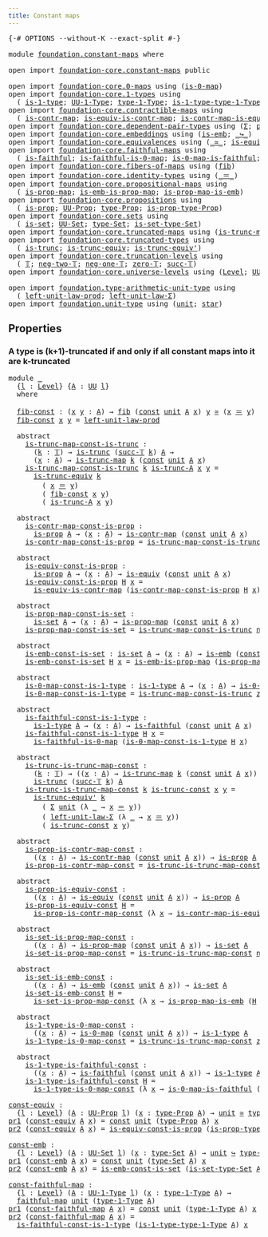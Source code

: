 ```yaml
---
title: Constant maps
---
```


<pre class="Agda"><a id="39" class="Symbol">{-#</a> <a id="43" class="Keyword">OPTIONS</a> <a id="51" class="Pragma">--without-K</a> <a id="63" class="Pragma">--exact-split</a> <a id="77" class="Symbol">#-}</a>

<a id="82" class="Keyword">module</a> <a id="89" href="foundation.constant-maps.html" class="Module">foundation.constant-maps</a> <a id="114" class="Keyword">where</a>

<a id="121" class="Keyword">open</a> <a id="126" class="Keyword">import</a> <a id="133" href="foundation-core.constant-maps.html" class="Module">foundation-core.constant-maps</a> <a id="163" class="Keyword">public</a>

<a id="171" class="Keyword">open</a> <a id="176" class="Keyword">import</a> <a id="183" href="foundation-core.0-maps.html" class="Module">foundation-core.0-maps</a> <a id="206" class="Keyword">using</a> <a id="212" class="Symbol">(</a><a id="213" href="foundation-core.0-maps.html#1181" class="Function">is-0-map</a><a id="221" class="Symbol">)</a>
<a id="223" class="Keyword">open</a> <a id="228" class="Keyword">import</a> <a id="235" href="foundation-core.1-types.html" class="Module">foundation-core.1-types</a> <a id="259" class="Keyword">using</a>
  <a id="267" class="Symbol">(</a> <a id="269" href="foundation-core.1-types.html#807" class="Function">is-1-type</a><a id="278" class="Symbol">;</a> <a id="280" href="foundation-core.1-types.html#873" class="Function">UU-1-Type</a><a id="289" class="Symbol">;</a> <a id="291" href="foundation-core.1-types.html#945" class="Function">type-1-Type</a><a id="302" class="Symbol">;</a> <a id="304" href="foundation-core.1-types.html#1022" class="Function">is-1-type-type-1-Type</a><a id="325" class="Symbol">)</a>
<a id="327" class="Keyword">open</a> <a id="332" class="Keyword">import</a> <a id="339" href="foundation-core.contractible-maps.html" class="Module">foundation-core.contractible-maps</a> <a id="373" class="Keyword">using</a>
  <a id="381" class="Symbol">(</a> <a id="383" href="foundation-core.contractible-maps.html#1477" class="Function">is-contr-map</a><a id="395" class="Symbol">;</a> <a id="397" href="foundation-core.contractible-maps.html#2380" class="Function">is-equiv-is-contr-map</a><a id="418" class="Symbol">;</a> <a id="420" href="foundation-core.contractible-maps.html#3861" class="Function">is-contr-map-is-equiv</a><a id="441" class="Symbol">)</a>
<a id="443" class="Keyword">open</a> <a id="448" class="Keyword">import</a> <a id="455" href="foundation-core.dependent-pair-types.html" class="Module">foundation-core.dependent-pair-types</a> <a id="492" class="Keyword">using</a> <a id="498" class="Symbol">(</a><a id="499" href="foundation-core.dependent-pair-types.html#515" class="Record">Σ</a><a id="500" class="Symbol">;</a> <a id="502" href="foundation-core.dependent-pair-types.html#588" class="InductiveConstructor">pair</a><a id="506" class="Symbol">;</a> <a id="508" href="foundation-core.dependent-pair-types.html#605" class="Field">pr1</a><a id="511" class="Symbol">;</a> <a id="513" href="foundation-core.dependent-pair-types.html#617" class="Field">pr2</a><a id="516" class="Symbol">)</a>
<a id="518" class="Keyword">open</a> <a id="523" class="Keyword">import</a> <a id="530" href="foundation-core.embeddings.html" class="Module">foundation-core.embeddings</a> <a id="557" class="Keyword">using</a> <a id="563" class="Symbol">(</a><a id="564" href="foundation-core.embeddings.html#992" class="Function">is-emb</a><a id="570" class="Symbol">;</a> <a id="572" href="foundation-core.embeddings.html#1074" class="Function Operator">_↪_</a><a id="575" class="Symbol">)</a>
<a id="577" class="Keyword">open</a> <a id="582" class="Keyword">import</a> <a id="589" href="foundation-core.equivalences.html" class="Module">foundation-core.equivalences</a> <a id="618" class="Keyword">using</a> <a id="624" class="Symbol">(</a><a id="625" href="foundation-core.equivalences.html#1621" class="Function Operator">_≃_</a><a id="628" class="Symbol">;</a> <a id="630" href="foundation-core.equivalences.html#1556" class="Function">is-equiv</a><a id="638" class="Symbol">)</a>
<a id="640" class="Keyword">open</a> <a id="645" class="Keyword">import</a> <a id="652" href="foundation-core.faithful-maps.html" class="Module">foundation-core.faithful-maps</a> <a id="682" class="Keyword">using</a>
  <a id="690" class="Symbol">(</a> <a id="692" href="foundation-core.faithful-maps.html#1690" class="Function">is-faithful</a><a id="703" class="Symbol">;</a> <a id="705" href="foundation-core.faithful-maps.html#3777" class="Function">is-faithful-is-0-map</a><a id="725" class="Symbol">;</a> <a id="727" href="foundation-core.faithful-maps.html#3608" class="Function">is-0-map-is-faithful</a><a id="747" class="Symbol">;</a> <a id="749" href="foundation-core.faithful-maps.html#1780" class="Function">faithful-map</a><a id="761" class="Symbol">)</a>
<a id="763" class="Keyword">open</a> <a id="768" class="Keyword">import</a> <a id="775" href="foundation-core.fibers-of-maps.html" class="Module">foundation-core.fibers-of-maps</a> <a id="806" class="Keyword">using</a> <a id="812" class="Symbol">(</a><a id="813" href="foundation-core.fibers-of-maps.html#942" class="Function">fib</a><a id="816" class="Symbol">)</a>
<a id="818" class="Keyword">open</a> <a id="823" class="Keyword">import</a> <a id="830" href="foundation-core.identity-types.html" class="Module">foundation-core.identity-types</a> <a id="861" class="Keyword">using</a> <a id="867" class="Symbol">(</a><a id="868" href="foundation-core.identity-types.html#1865" class="Function Operator">_＝_</a><a id="871" class="Symbol">)</a>
<a id="873" class="Keyword">open</a> <a id="878" class="Keyword">import</a> <a id="885" href="foundation-core.propositional-maps.html" class="Module">foundation-core.propositional-maps</a> <a id="920" class="Keyword">using</a>
  <a id="928" class="Symbol">(</a> <a id="930" href="foundation-core.propositional-maps.html#1263" class="Function">is-prop-map</a><a id="941" class="Symbol">;</a> <a id="943" href="foundation-core.propositional-maps.html#1537" class="Function">is-emb-is-prop-map</a><a id="961" class="Symbol">;</a> <a id="963" href="foundation-core.propositional-maps.html#1879" class="Function">is-prop-map-is-emb</a><a id="981" class="Symbol">)</a>
<a id="983" class="Keyword">open</a> <a id="988" class="Keyword">import</a> <a id="995" href="foundation-core.propositions.html" class="Module">foundation-core.propositions</a> <a id="1024" class="Keyword">using</a>
  <a id="1032" class="Symbol">(</a> <a id="1034" href="foundation-core.propositions.html#1309" class="Function">is-prop</a><a id="1041" class="Symbol">;</a> <a id="1043" href="foundation-core.propositions.html#1393" class="Function">UU-Prop</a><a id="1050" class="Symbol">;</a> <a id="1052" href="foundation-core.propositions.html#1495" class="Function">type-Prop</a><a id="1061" class="Symbol">;</a> <a id="1063" href="foundation-core.propositions.html#1562" class="Function">is-prop-type-Prop</a><a id="1080" class="Symbol">)</a>
<a id="1082" class="Keyword">open</a> <a id="1087" class="Keyword">import</a> <a id="1094" href="foundation-core.sets.html" class="Module">foundation-core.sets</a> <a id="1115" class="Keyword">using</a>
  <a id="1123" class="Symbol">(</a> <a id="1125" href="foundation-core.sets.html#1113" class="Function">is-set</a><a id="1131" class="Symbol">;</a> <a id="1133" href="foundation-core.sets.html#1190" class="Function">UU-Set</a><a id="1139" class="Symbol">;</a> <a id="1141" href="foundation-core.sets.html#1304" class="Function">type-Set</a><a id="1149" class="Symbol">;</a> <a id="1151" href="foundation-core.sets.html#1355" class="Function">is-set-type-Set</a><a id="1166" class="Symbol">)</a>
<a id="1168" class="Keyword">open</a> <a id="1173" class="Keyword">import</a> <a id="1180" href="foundation-core.truncated-maps.html" class="Module">foundation-core.truncated-maps</a> <a id="1211" class="Keyword">using</a> <a id="1217" class="Symbol">(</a><a id="1218" href="foundation-core.truncated-maps.html#1903" class="Function">is-trunc-map</a><a id="1230" class="Symbol">)</a>
<a id="1232" class="Keyword">open</a> <a id="1237" class="Keyword">import</a> <a id="1244" href="foundation-core.truncated-types.html" class="Module">foundation-core.truncated-types</a> <a id="1276" class="Keyword">using</a>
  <a id="1284" class="Symbol">(</a> <a id="1286" href="foundation-core.truncated-types.html#1741" class="Function">is-trunc</a><a id="1294" class="Symbol">;</a> <a id="1296" href="foundation-core.truncated-types.html#4374" class="Function">is-trunc-equiv</a><a id="1310" class="Symbol">;</a> <a id="1312" href="foundation-core.truncated-types.html#4901" class="Function">is-trunc-equiv&#39;</a><a id="1327" class="Symbol">)</a>
<a id="1329" class="Keyword">open</a> <a id="1334" class="Keyword">import</a> <a id="1341" href="foundation-core.truncation-levels.html" class="Module">foundation-core.truncation-levels</a> <a id="1375" class="Keyword">using</a>
  <a id="1383" class="Symbol">(</a> <a id="1385" href="foundation-core.truncation-levels.html#395" class="Datatype">𝕋</a><a id="1386" class="Symbol">;</a> <a id="1388" href="foundation-core.truncation-levels.html#416" class="InductiveConstructor">neg-two-𝕋</a><a id="1397" class="Symbol">;</a> <a id="1399" href="foundation-core.truncation-levels.html#448" class="Function">neg-one-𝕋</a><a id="1408" class="Symbol">;</a> <a id="1410" href="foundation-core.truncation-levels.html#492" class="Function">zero-𝕋</a><a id="1416" class="Symbol">;</a> <a id="1418" href="foundation-core.truncation-levels.html#432" class="InductiveConstructor">succ-𝕋</a><a id="1424" class="Symbol">)</a>
<a id="1426" class="Keyword">open</a> <a id="1431" class="Keyword">import</a> <a id="1438" href="foundation-core.universe-levels.html" class="Module">foundation-core.universe-levels</a> <a id="1470" class="Keyword">using</a> <a id="1476" class="Symbol">(</a><a id="1477" href="Agda.Primitive.html#597" class="Postulate">Level</a><a id="1482" class="Symbol">;</a> <a id="1484" href="foundation-core.universe-levels.html#235" class="Primitive">UU</a><a id="1486" class="Symbol">)</a>

<a id="1489" class="Keyword">open</a> <a id="1494" class="Keyword">import</a> <a id="1501" href="foundation.type-arithmetic-unit-type.html" class="Module">foundation.type-arithmetic-unit-type</a> <a id="1538" class="Keyword">using</a>
  <a id="1546" class="Symbol">(</a> <a id="1548" href="foundation.type-arithmetic-unit-type.html#2941" class="Function">left-unit-law-prod</a><a id="1566" class="Symbol">;</a> <a id="1568" href="foundation.type-arithmetic-unit-type.html#1551" class="Function">left-unit-law-Σ</a><a id="1583" class="Symbol">)</a>
<a id="1585" class="Keyword">open</a> <a id="1590" class="Keyword">import</a> <a id="1597" href="foundation.unit-type.html" class="Module">foundation.unit-type</a> <a id="1618" class="Keyword">using</a> <a id="1624" class="Symbol">(</a><a id="1625" href="foundation.unit-type.html#1084" class="Datatype">unit</a><a id="1629" class="Symbol">;</a> <a id="1631" href="foundation.unit-type.html#1108" class="InductiveConstructor">star</a><a id="1635" class="Symbol">)</a>
</pre>
## Properties

### A type is (k+1)-truncated if and only if all constant maps into it are k-truncated

<pre class="Agda"><a id="1753" class="Keyword">module</a> <a id="1760" href="foundation.constant-maps.html#1760" class="Module">_</a>
  <a id="1764" class="Symbol">{</a><a id="1765" href="foundation.constant-maps.html#1765" class="Bound">l</a> <a id="1767" class="Symbol">:</a> <a id="1769" href="Agda.Primitive.html#597" class="Postulate">Level</a><a id="1774" class="Symbol">}</a> <a id="1776" class="Symbol">{</a><a id="1777" href="foundation.constant-maps.html#1777" class="Bound">A</a> <a id="1779" class="Symbol">:</a> <a id="1781" href="foundation-core.universe-levels.html#235" class="Primitive">UU</a> <a id="1784" href="foundation.constant-maps.html#1765" class="Bound">l</a><a id="1785" class="Symbol">}</a>
  <a id="1789" class="Keyword">where</a>

  <a id="1798" href="foundation.constant-maps.html#1798" class="Function">fib-const</a> <a id="1808" class="Symbol">:</a> <a id="1810" class="Symbol">(</a><a id="1811" href="foundation.constant-maps.html#1811" class="Bound">x</a> <a id="1813" href="foundation.constant-maps.html#1813" class="Bound">y</a> <a id="1815" class="Symbol">:</a> <a id="1817" href="foundation.constant-maps.html#1777" class="Bound">A</a><a id="1818" class="Symbol">)</a> <a id="1820" class="Symbol">→</a> <a id="1822" href="foundation-core.fibers-of-maps.html#942" class="Function">fib</a> <a id="1826" class="Symbol">(</a><a id="1827" href="foundation-core.constant-maps.html#216" class="Function">const</a> <a id="1833" href="foundation.unit-type.html#1084" class="Datatype">unit</a> <a id="1838" href="foundation.constant-maps.html#1777" class="Bound">A</a> <a id="1840" href="foundation.constant-maps.html#1811" class="Bound">x</a><a id="1841" class="Symbol">)</a> <a id="1843" href="foundation.constant-maps.html#1813" class="Bound">y</a> <a id="1845" href="foundation-core.equivalences.html#1621" class="Function Operator">≃</a> <a id="1847" class="Symbol">(</a><a id="1848" href="foundation.constant-maps.html#1811" class="Bound">x</a> <a id="1850" href="foundation-core.identity-types.html#1865" class="Function Operator">＝</a> <a id="1852" href="foundation.constant-maps.html#1813" class="Bound">y</a><a id="1853" class="Symbol">)</a>
  <a id="1857" href="foundation.constant-maps.html#1798" class="Function">fib-const</a> <a id="1867" href="foundation.constant-maps.html#1867" class="Bound">x</a> <a id="1869" href="foundation.constant-maps.html#1869" class="Bound">y</a> <a id="1871" class="Symbol">=</a> <a id="1873" href="foundation.type-arithmetic-unit-type.html#2941" class="Function">left-unit-law-prod</a>

  <a id="1895" class="Keyword">abstract</a>
    <a id="1908" href="foundation.constant-maps.html#1908" class="Function">is-trunc-map-const-is-trunc</a> <a id="1936" class="Symbol">:</a>
      <a id="1944" class="Symbol">(</a><a id="1945" href="foundation.constant-maps.html#1945" class="Bound">k</a> <a id="1947" class="Symbol">:</a> <a id="1949" href="foundation-core.truncation-levels.html#395" class="Datatype">𝕋</a><a id="1950" class="Symbol">)</a> <a id="1952" class="Symbol">→</a> <a id="1954" href="foundation-core.truncated-types.html#1741" class="Function">is-trunc</a> <a id="1963" class="Symbol">(</a><a id="1964" href="foundation-core.truncation-levels.html#432" class="InductiveConstructor">succ-𝕋</a> <a id="1971" href="foundation.constant-maps.html#1945" class="Bound">k</a><a id="1972" class="Symbol">)</a> <a id="1974" href="foundation.constant-maps.html#1777" class="Bound">A</a> <a id="1976" class="Symbol">→</a>
      <a id="1984" class="Symbol">(</a><a id="1985" href="foundation.constant-maps.html#1985" class="Bound">x</a> <a id="1987" class="Symbol">:</a> <a id="1989" href="foundation.constant-maps.html#1777" class="Bound">A</a><a id="1990" class="Symbol">)</a> <a id="1992" class="Symbol">→</a> <a id="1994" href="foundation-core.truncated-maps.html#1903" class="Function">is-trunc-map</a> <a id="2007" href="foundation.constant-maps.html#1945" class="Bound">k</a> <a id="2009" class="Symbol">(</a><a id="2010" href="foundation-core.constant-maps.html#216" class="Function">const</a> <a id="2016" href="foundation.unit-type.html#1084" class="Datatype">unit</a> <a id="2021" href="foundation.constant-maps.html#1777" class="Bound">A</a> <a id="2023" href="foundation.constant-maps.html#1985" class="Bound">x</a><a id="2024" class="Symbol">)</a>
    <a id="2030" href="foundation.constant-maps.html#1908" class="Function">is-trunc-map-const-is-trunc</a> <a id="2058" href="foundation.constant-maps.html#2058" class="Bound">k</a> <a id="2060" href="foundation.constant-maps.html#2060" class="Bound">is-trunc-A</a> <a id="2071" href="foundation.constant-maps.html#2071" class="Bound">x</a> <a id="2073" href="foundation.constant-maps.html#2073" class="Bound">y</a> <a id="2075" class="Symbol">=</a>
      <a id="2083" href="foundation-core.truncated-types.html#4374" class="Function">is-trunc-equiv</a> <a id="2098" href="foundation.constant-maps.html#2058" class="Bound">k</a>
        <a id="2108" class="Symbol">(</a> <a id="2110" href="foundation.constant-maps.html#2071" class="Bound">x</a> <a id="2112" href="foundation-core.identity-types.html#1865" class="Function Operator">＝</a> <a id="2114" href="foundation.constant-maps.html#2073" class="Bound">y</a><a id="2115" class="Symbol">)</a>
        <a id="2125" class="Symbol">(</a> <a id="2127" href="foundation.constant-maps.html#1798" class="Function">fib-const</a> <a id="2137" href="foundation.constant-maps.html#2071" class="Bound">x</a> <a id="2139" href="foundation.constant-maps.html#2073" class="Bound">y</a><a id="2140" class="Symbol">)</a>
        <a id="2150" class="Symbol">(</a> <a id="2152" href="foundation.constant-maps.html#2060" class="Bound">is-trunc-A</a> <a id="2163" href="foundation.constant-maps.html#2071" class="Bound">x</a> <a id="2165" href="foundation.constant-maps.html#2073" class="Bound">y</a><a id="2166" class="Symbol">)</a>

  <a id="2171" class="Keyword">abstract</a>
    <a id="2184" href="foundation.constant-maps.html#2184" class="Function">is-contr-map-const-is-prop</a> <a id="2211" class="Symbol">:</a>
      <a id="2219" href="foundation-core.propositions.html#1309" class="Function">is-prop</a> <a id="2227" href="foundation.constant-maps.html#1777" class="Bound">A</a> <a id="2229" class="Symbol">→</a> <a id="2231" class="Symbol">(</a><a id="2232" href="foundation.constant-maps.html#2232" class="Bound">x</a> <a id="2234" class="Symbol">:</a> <a id="2236" href="foundation.constant-maps.html#1777" class="Bound">A</a><a id="2237" class="Symbol">)</a> <a id="2239" class="Symbol">→</a> <a id="2241" href="foundation-core.contractible-maps.html#1477" class="Function">is-contr-map</a> <a id="2254" class="Symbol">(</a><a id="2255" href="foundation-core.constant-maps.html#216" class="Function">const</a> <a id="2261" href="foundation.unit-type.html#1084" class="Datatype">unit</a> <a id="2266" href="foundation.constant-maps.html#1777" class="Bound">A</a> <a id="2268" href="foundation.constant-maps.html#2232" class="Bound">x</a><a id="2269" class="Symbol">)</a>
    <a id="2275" href="foundation.constant-maps.html#2184" class="Function">is-contr-map-const-is-prop</a> <a id="2302" class="Symbol">=</a> <a id="2304" href="foundation.constant-maps.html#1908" class="Function">is-trunc-map-const-is-trunc</a> <a id="2332" href="foundation-core.truncation-levels.html#416" class="InductiveConstructor">neg-two-𝕋</a>

  <a id="2345" class="Keyword">abstract</a>
    <a id="2358" href="foundation.constant-maps.html#2358" class="Function">is-equiv-const-is-prop</a> <a id="2381" class="Symbol">:</a>
      <a id="2389" href="foundation-core.propositions.html#1309" class="Function">is-prop</a> <a id="2397" href="foundation.constant-maps.html#1777" class="Bound">A</a> <a id="2399" class="Symbol">→</a> <a id="2401" class="Symbol">(</a><a id="2402" href="foundation.constant-maps.html#2402" class="Bound">x</a> <a id="2404" class="Symbol">:</a> <a id="2406" href="foundation.constant-maps.html#1777" class="Bound">A</a><a id="2407" class="Symbol">)</a> <a id="2409" class="Symbol">→</a> <a id="2411" href="foundation-core.equivalences.html#1556" class="Function">is-equiv</a> <a id="2420" class="Symbol">(</a><a id="2421" href="foundation-core.constant-maps.html#216" class="Function">const</a> <a id="2427" href="foundation.unit-type.html#1084" class="Datatype">unit</a> <a id="2432" href="foundation.constant-maps.html#1777" class="Bound">A</a> <a id="2434" href="foundation.constant-maps.html#2402" class="Bound">x</a><a id="2435" class="Symbol">)</a>
    <a id="2441" href="foundation.constant-maps.html#2358" class="Function">is-equiv-const-is-prop</a> <a id="2464" href="foundation.constant-maps.html#2464" class="Bound">H</a> <a id="2466" href="foundation.constant-maps.html#2466" class="Bound">x</a> <a id="2468" class="Symbol">=</a>
      <a id="2476" href="foundation-core.contractible-maps.html#2380" class="Function">is-equiv-is-contr-map</a> <a id="2498" class="Symbol">(</a><a id="2499" href="foundation.constant-maps.html#2184" class="Function">is-contr-map-const-is-prop</a> <a id="2526" href="foundation.constant-maps.html#2464" class="Bound">H</a> <a id="2528" href="foundation.constant-maps.html#2466" class="Bound">x</a><a id="2529" class="Symbol">)</a>

  <a id="2534" class="Keyword">abstract</a>
    <a id="2547" href="foundation.constant-maps.html#2547" class="Function">is-prop-map-const-is-set</a> <a id="2572" class="Symbol">:</a>
      <a id="2580" href="foundation-core.sets.html#1113" class="Function">is-set</a> <a id="2587" href="foundation.constant-maps.html#1777" class="Bound">A</a> <a id="2589" class="Symbol">→</a> <a id="2591" class="Symbol">(</a><a id="2592" href="foundation.constant-maps.html#2592" class="Bound">x</a> <a id="2594" class="Symbol">:</a> <a id="2596" href="foundation.constant-maps.html#1777" class="Bound">A</a><a id="2597" class="Symbol">)</a> <a id="2599" class="Symbol">→</a> <a id="2601" href="foundation-core.propositional-maps.html#1263" class="Function">is-prop-map</a> <a id="2613" class="Symbol">(</a><a id="2614" href="foundation-core.constant-maps.html#216" class="Function">const</a> <a id="2620" href="foundation.unit-type.html#1084" class="Datatype">unit</a> <a id="2625" href="foundation.constant-maps.html#1777" class="Bound">A</a> <a id="2627" href="foundation.constant-maps.html#2592" class="Bound">x</a><a id="2628" class="Symbol">)</a>
    <a id="2634" href="foundation.constant-maps.html#2547" class="Function">is-prop-map-const-is-set</a> <a id="2659" class="Symbol">=</a> <a id="2661" href="foundation.constant-maps.html#1908" class="Function">is-trunc-map-const-is-trunc</a> <a id="2689" href="foundation-core.truncation-levels.html#448" class="Function">neg-one-𝕋</a>

  <a id="2702" class="Keyword">abstract</a>
    <a id="2715" href="foundation.constant-maps.html#2715" class="Function">is-emb-const-is-set</a> <a id="2735" class="Symbol">:</a> <a id="2737" href="foundation-core.sets.html#1113" class="Function">is-set</a> <a id="2744" href="foundation.constant-maps.html#1777" class="Bound">A</a> <a id="2746" class="Symbol">→</a> <a id="2748" class="Symbol">(</a><a id="2749" href="foundation.constant-maps.html#2749" class="Bound">x</a> <a id="2751" class="Symbol">:</a> <a id="2753" href="foundation.constant-maps.html#1777" class="Bound">A</a><a id="2754" class="Symbol">)</a> <a id="2756" class="Symbol">→</a> <a id="2758" href="foundation-core.embeddings.html#992" class="Function">is-emb</a> <a id="2765" class="Symbol">(</a><a id="2766" href="foundation-core.constant-maps.html#216" class="Function">const</a> <a id="2772" href="foundation.unit-type.html#1084" class="Datatype">unit</a> <a id="2777" href="foundation.constant-maps.html#1777" class="Bound">A</a> <a id="2779" href="foundation.constant-maps.html#2749" class="Bound">x</a><a id="2780" class="Symbol">)</a>
    <a id="2786" href="foundation.constant-maps.html#2715" class="Function">is-emb-const-is-set</a> <a id="2806" href="foundation.constant-maps.html#2806" class="Bound">H</a> <a id="2808" href="foundation.constant-maps.html#2808" class="Bound">x</a> <a id="2810" class="Symbol">=</a> <a id="2812" href="foundation-core.propositional-maps.html#1537" class="Function">is-emb-is-prop-map</a> <a id="2831" class="Symbol">(</a><a id="2832" href="foundation.constant-maps.html#2547" class="Function">is-prop-map-const-is-set</a> <a id="2857" href="foundation.constant-maps.html#2806" class="Bound">H</a> <a id="2859" href="foundation.constant-maps.html#2808" class="Bound">x</a><a id="2860" class="Symbol">)</a>

  <a id="2865" class="Keyword">abstract</a>
    <a id="2878" href="foundation.constant-maps.html#2878" class="Function">is-0-map-const-is-1-type</a> <a id="2903" class="Symbol">:</a> <a id="2905" href="foundation-core.1-types.html#807" class="Function">is-1-type</a> <a id="2915" href="foundation.constant-maps.html#1777" class="Bound">A</a> <a id="2917" class="Symbol">→</a> <a id="2919" class="Symbol">(</a><a id="2920" href="foundation.constant-maps.html#2920" class="Bound">x</a> <a id="2922" class="Symbol">:</a> <a id="2924" href="foundation.constant-maps.html#1777" class="Bound">A</a><a id="2925" class="Symbol">)</a> <a id="2927" class="Symbol">→</a> <a id="2929" href="foundation-core.0-maps.html#1181" class="Function">is-0-map</a> <a id="2938" class="Symbol">(</a><a id="2939" href="foundation-core.constant-maps.html#216" class="Function">const</a> <a id="2945" href="foundation.unit-type.html#1084" class="Datatype">unit</a> <a id="2950" href="foundation.constant-maps.html#1777" class="Bound">A</a> <a id="2952" href="foundation.constant-maps.html#2920" class="Bound">x</a><a id="2953" class="Symbol">)</a>
    <a id="2959" href="foundation.constant-maps.html#2878" class="Function">is-0-map-const-is-1-type</a> <a id="2984" class="Symbol">=</a> <a id="2986" href="foundation.constant-maps.html#1908" class="Function">is-trunc-map-const-is-trunc</a> <a id="3014" href="foundation-core.truncation-levels.html#492" class="Function">zero-𝕋</a>

  <a id="3024" class="Keyword">abstract</a>
    <a id="3037" href="foundation.constant-maps.html#3037" class="Function">is-faithful-const-is-1-type</a> <a id="3065" class="Symbol">:</a>
      <a id="3073" href="foundation-core.1-types.html#807" class="Function">is-1-type</a> <a id="3083" href="foundation.constant-maps.html#1777" class="Bound">A</a> <a id="3085" class="Symbol">→</a> <a id="3087" class="Symbol">(</a><a id="3088" href="foundation.constant-maps.html#3088" class="Bound">x</a> <a id="3090" class="Symbol">:</a> <a id="3092" href="foundation.constant-maps.html#1777" class="Bound">A</a><a id="3093" class="Symbol">)</a> <a id="3095" class="Symbol">→</a> <a id="3097" href="foundation-core.faithful-maps.html#1690" class="Function">is-faithful</a> <a id="3109" class="Symbol">(</a><a id="3110" href="foundation-core.constant-maps.html#216" class="Function">const</a> <a id="3116" href="foundation.unit-type.html#1084" class="Datatype">unit</a> <a id="3121" href="foundation.constant-maps.html#1777" class="Bound">A</a> <a id="3123" href="foundation.constant-maps.html#3088" class="Bound">x</a><a id="3124" class="Symbol">)</a>
    <a id="3130" href="foundation.constant-maps.html#3037" class="Function">is-faithful-const-is-1-type</a> <a id="3158" href="foundation.constant-maps.html#3158" class="Bound">H</a> <a id="3160" href="foundation.constant-maps.html#3160" class="Bound">x</a> <a id="3162" class="Symbol">=</a>
      <a id="3170" href="foundation-core.faithful-maps.html#3777" class="Function">is-faithful-is-0-map</a> <a id="3191" class="Symbol">(</a><a id="3192" href="foundation.constant-maps.html#2878" class="Function">is-0-map-const-is-1-type</a> <a id="3217" href="foundation.constant-maps.html#3158" class="Bound">H</a> <a id="3219" href="foundation.constant-maps.html#3160" class="Bound">x</a><a id="3220" class="Symbol">)</a>

  <a id="3225" class="Keyword">abstract</a>
    <a id="3238" href="foundation.constant-maps.html#3238" class="Function">is-trunc-is-trunc-map-const</a> <a id="3266" class="Symbol">:</a>
      <a id="3274" class="Symbol">(</a><a id="3275" href="foundation.constant-maps.html#3275" class="Bound">k</a> <a id="3277" class="Symbol">:</a> <a id="3279" href="foundation-core.truncation-levels.html#395" class="Datatype">𝕋</a><a id="3280" class="Symbol">)</a> <a id="3282" class="Symbol">→</a> <a id="3284" class="Symbol">((</a><a id="3286" href="foundation.constant-maps.html#3286" class="Bound">x</a> <a id="3288" class="Symbol">:</a> <a id="3290" href="foundation.constant-maps.html#1777" class="Bound">A</a><a id="3291" class="Symbol">)</a> <a id="3293" class="Symbol">→</a> <a id="3295" href="foundation-core.truncated-maps.html#1903" class="Function">is-trunc-map</a> <a id="3308" href="foundation.constant-maps.html#3275" class="Bound">k</a> <a id="3310" class="Symbol">(</a><a id="3311" href="foundation-core.constant-maps.html#216" class="Function">const</a> <a id="3317" href="foundation.unit-type.html#1084" class="Datatype">unit</a> <a id="3322" href="foundation.constant-maps.html#1777" class="Bound">A</a> <a id="3324" href="foundation.constant-maps.html#3286" class="Bound">x</a><a id="3325" class="Symbol">))</a> <a id="3328" class="Symbol">→</a>
      <a id="3336" href="foundation-core.truncated-types.html#1741" class="Function">is-trunc</a> <a id="3345" class="Symbol">(</a><a id="3346" href="foundation-core.truncation-levels.html#432" class="InductiveConstructor">succ-𝕋</a> <a id="3353" href="foundation.constant-maps.html#3275" class="Bound">k</a><a id="3354" class="Symbol">)</a> <a id="3356" href="foundation.constant-maps.html#1777" class="Bound">A</a>
    <a id="3362" href="foundation.constant-maps.html#3238" class="Function">is-trunc-is-trunc-map-const</a> <a id="3390" href="foundation.constant-maps.html#3390" class="Bound">k</a> <a id="3392" href="foundation.constant-maps.html#3392" class="Bound">is-trunc-const</a> <a id="3407" href="foundation.constant-maps.html#3407" class="Bound">x</a> <a id="3409" href="foundation.constant-maps.html#3409" class="Bound">y</a> <a id="3411" class="Symbol">=</a>
      <a id="3419" href="foundation-core.truncated-types.html#4901" class="Function">is-trunc-equiv&#39;</a> <a id="3435" href="foundation.constant-maps.html#3390" class="Bound">k</a>
        <a id="3445" class="Symbol">(</a> <a id="3447" href="foundation-core.dependent-pair-types.html#515" class="Record">Σ</a> <a id="3449" href="foundation.unit-type.html#1084" class="Datatype">unit</a> <a id="3454" class="Symbol">(λ</a> <a id="3457" href="foundation.constant-maps.html#3457" class="Bound">_</a> <a id="3459" class="Symbol">→</a> <a id="3461" href="foundation.constant-maps.html#3407" class="Bound">x</a> <a id="3463" href="foundation-core.identity-types.html#1865" class="Function Operator">＝</a> <a id="3465" href="foundation.constant-maps.html#3409" class="Bound">y</a><a id="3466" class="Symbol">))</a>
        <a id="3477" class="Symbol">(</a> <a id="3479" href="foundation.type-arithmetic-unit-type.html#1551" class="Function">left-unit-law-Σ</a> <a id="3495" class="Symbol">(λ</a> <a id="3498" href="foundation.constant-maps.html#3498" class="Bound">_</a> <a id="3500" class="Symbol">→</a> <a id="3502" href="foundation.constant-maps.html#3407" class="Bound">x</a> <a id="3504" href="foundation-core.identity-types.html#1865" class="Function Operator">＝</a> <a id="3506" href="foundation.constant-maps.html#3409" class="Bound">y</a><a id="3507" class="Symbol">))</a>
        <a id="3518" class="Symbol">(</a> <a id="3520" href="foundation.constant-maps.html#3392" class="Bound">is-trunc-const</a> <a id="3535" href="foundation.constant-maps.html#3407" class="Bound">x</a> <a id="3537" href="foundation.constant-maps.html#3409" class="Bound">y</a><a id="3538" class="Symbol">)</a>

  <a id="3543" class="Keyword">abstract</a>
    <a id="3556" href="foundation.constant-maps.html#3556" class="Function">is-prop-is-contr-map-const</a> <a id="3583" class="Symbol">:</a>
      <a id="3591" class="Symbol">((</a><a id="3593" href="foundation.constant-maps.html#3593" class="Bound">x</a> <a id="3595" class="Symbol">:</a> <a id="3597" href="foundation.constant-maps.html#1777" class="Bound">A</a><a id="3598" class="Symbol">)</a> <a id="3600" class="Symbol">→</a> <a id="3602" href="foundation-core.contractible-maps.html#1477" class="Function">is-contr-map</a> <a id="3615" class="Symbol">(</a><a id="3616" href="foundation-core.constant-maps.html#216" class="Function">const</a> <a id="3622" href="foundation.unit-type.html#1084" class="Datatype">unit</a> <a id="3627" href="foundation.constant-maps.html#1777" class="Bound">A</a> <a id="3629" href="foundation.constant-maps.html#3593" class="Bound">x</a><a id="3630" class="Symbol">))</a> <a id="3633" class="Symbol">→</a> <a id="3635" href="foundation-core.propositions.html#1309" class="Function">is-prop</a> <a id="3643" href="foundation.constant-maps.html#1777" class="Bound">A</a>
    <a id="3649" href="foundation.constant-maps.html#3556" class="Function">is-prop-is-contr-map-const</a> <a id="3676" class="Symbol">=</a> <a id="3678" href="foundation.constant-maps.html#3238" class="Function">is-trunc-is-trunc-map-const</a> <a id="3706" href="foundation-core.truncation-levels.html#416" class="InductiveConstructor">neg-two-𝕋</a>

  <a id="3719" class="Keyword">abstract</a>
    <a id="3732" href="foundation.constant-maps.html#3732" class="Function">is-prop-is-equiv-const</a> <a id="3755" class="Symbol">:</a>
      <a id="3763" class="Symbol">((</a><a id="3765" href="foundation.constant-maps.html#3765" class="Bound">x</a> <a id="3767" class="Symbol">:</a> <a id="3769" href="foundation.constant-maps.html#1777" class="Bound">A</a><a id="3770" class="Symbol">)</a> <a id="3772" class="Symbol">→</a> <a id="3774" href="foundation-core.equivalences.html#1556" class="Function">is-equiv</a> <a id="3783" class="Symbol">(</a><a id="3784" href="foundation-core.constant-maps.html#216" class="Function">const</a> <a id="3790" href="foundation.unit-type.html#1084" class="Datatype">unit</a> <a id="3795" href="foundation.constant-maps.html#1777" class="Bound">A</a> <a id="3797" href="foundation.constant-maps.html#3765" class="Bound">x</a><a id="3798" class="Symbol">))</a> <a id="3801" class="Symbol">→</a> <a id="3803" href="foundation-core.propositions.html#1309" class="Function">is-prop</a> <a id="3811" href="foundation.constant-maps.html#1777" class="Bound">A</a>
    <a id="3817" href="foundation.constant-maps.html#3732" class="Function">is-prop-is-equiv-const</a> <a id="3840" href="foundation.constant-maps.html#3840" class="Bound">H</a> <a id="3842" class="Symbol">=</a>
      <a id="3850" href="foundation.constant-maps.html#3556" class="Function">is-prop-is-contr-map-const</a> <a id="3877" class="Symbol">(λ</a> <a id="3880" href="foundation.constant-maps.html#3880" class="Bound">x</a> <a id="3882" class="Symbol">→</a> <a id="3884" href="foundation-core.contractible-maps.html#3861" class="Function">is-contr-map-is-equiv</a> <a id="3906" class="Symbol">(</a><a id="3907" href="foundation.constant-maps.html#3840" class="Bound">H</a> <a id="3909" href="foundation.constant-maps.html#3880" class="Bound">x</a><a id="3910" class="Symbol">))</a>

  <a id="3916" class="Keyword">abstract</a>
    <a id="3929" href="foundation.constant-maps.html#3929" class="Function">is-set-is-prop-map-const</a> <a id="3954" class="Symbol">:</a>
      <a id="3962" class="Symbol">((</a><a id="3964" href="foundation.constant-maps.html#3964" class="Bound">x</a> <a id="3966" class="Symbol">:</a> <a id="3968" href="foundation.constant-maps.html#1777" class="Bound">A</a><a id="3969" class="Symbol">)</a> <a id="3971" class="Symbol">→</a> <a id="3973" href="foundation-core.propositional-maps.html#1263" class="Function">is-prop-map</a> <a id="3985" class="Symbol">(</a><a id="3986" href="foundation-core.constant-maps.html#216" class="Function">const</a> <a id="3992" href="foundation.unit-type.html#1084" class="Datatype">unit</a> <a id="3997" href="foundation.constant-maps.html#1777" class="Bound">A</a> <a id="3999" href="foundation.constant-maps.html#3964" class="Bound">x</a><a id="4000" class="Symbol">))</a> <a id="4003" class="Symbol">→</a> <a id="4005" href="foundation-core.sets.html#1113" class="Function">is-set</a> <a id="4012" href="foundation.constant-maps.html#1777" class="Bound">A</a>
    <a id="4018" href="foundation.constant-maps.html#3929" class="Function">is-set-is-prop-map-const</a> <a id="4043" class="Symbol">=</a> <a id="4045" href="foundation.constant-maps.html#3238" class="Function">is-trunc-is-trunc-map-const</a> <a id="4073" href="foundation-core.truncation-levels.html#448" class="Function">neg-one-𝕋</a>

  <a id="4086" class="Keyword">abstract</a>
    <a id="4099" href="foundation.constant-maps.html#4099" class="Function">is-set-is-emb-const</a> <a id="4119" class="Symbol">:</a>
      <a id="4127" class="Symbol">((</a><a id="4129" href="foundation.constant-maps.html#4129" class="Bound">x</a> <a id="4131" class="Symbol">:</a> <a id="4133" href="foundation.constant-maps.html#1777" class="Bound">A</a><a id="4134" class="Symbol">)</a> <a id="4136" class="Symbol">→</a> <a id="4138" href="foundation-core.embeddings.html#992" class="Function">is-emb</a> <a id="4145" class="Symbol">(</a><a id="4146" href="foundation-core.constant-maps.html#216" class="Function">const</a> <a id="4152" href="foundation.unit-type.html#1084" class="Datatype">unit</a> <a id="4157" href="foundation.constant-maps.html#1777" class="Bound">A</a> <a id="4159" href="foundation.constant-maps.html#4129" class="Bound">x</a><a id="4160" class="Symbol">))</a> <a id="4163" class="Symbol">→</a> <a id="4165" href="foundation-core.sets.html#1113" class="Function">is-set</a> <a id="4172" href="foundation.constant-maps.html#1777" class="Bound">A</a>
    <a id="4178" href="foundation.constant-maps.html#4099" class="Function">is-set-is-emb-const</a> <a id="4198" href="foundation.constant-maps.html#4198" class="Bound">H</a> <a id="4200" class="Symbol">=</a>
      <a id="4208" href="foundation.constant-maps.html#3929" class="Function">is-set-is-prop-map-const</a> <a id="4233" class="Symbol">(λ</a> <a id="4236" href="foundation.constant-maps.html#4236" class="Bound">x</a> <a id="4238" class="Symbol">→</a> <a id="4240" href="foundation-core.propositional-maps.html#1879" class="Function">is-prop-map-is-emb</a> <a id="4259" class="Symbol">(</a><a id="4260" href="foundation.constant-maps.html#4198" class="Bound">H</a> <a id="4262" href="foundation.constant-maps.html#4236" class="Bound">x</a><a id="4263" class="Symbol">))</a>

  <a id="4269" class="Keyword">abstract</a>
    <a id="4282" href="foundation.constant-maps.html#4282" class="Function">is-1-type-is-0-map-const</a> <a id="4307" class="Symbol">:</a>
      <a id="4315" class="Symbol">((</a><a id="4317" href="foundation.constant-maps.html#4317" class="Bound">x</a> <a id="4319" class="Symbol">:</a> <a id="4321" href="foundation.constant-maps.html#1777" class="Bound">A</a><a id="4322" class="Symbol">)</a> <a id="4324" class="Symbol">→</a> <a id="4326" href="foundation-core.0-maps.html#1181" class="Function">is-0-map</a> <a id="4335" class="Symbol">(</a><a id="4336" href="foundation-core.constant-maps.html#216" class="Function">const</a> <a id="4342" href="foundation.unit-type.html#1084" class="Datatype">unit</a> <a id="4347" href="foundation.constant-maps.html#1777" class="Bound">A</a> <a id="4349" href="foundation.constant-maps.html#4317" class="Bound">x</a><a id="4350" class="Symbol">))</a> <a id="4353" class="Symbol">→</a> <a id="4355" href="foundation-core.1-types.html#807" class="Function">is-1-type</a> <a id="4365" href="foundation.constant-maps.html#1777" class="Bound">A</a>
    <a id="4371" href="foundation.constant-maps.html#4282" class="Function">is-1-type-is-0-map-const</a> <a id="4396" class="Symbol">=</a> <a id="4398" href="foundation.constant-maps.html#3238" class="Function">is-trunc-is-trunc-map-const</a> <a id="4426" href="foundation-core.truncation-levels.html#492" class="Function">zero-𝕋</a>

  <a id="4436" class="Keyword">abstract</a>
    <a id="4449" href="foundation.constant-maps.html#4449" class="Function">is-1-type-is-faithful-const</a> <a id="4477" class="Symbol">:</a>
      <a id="4485" class="Symbol">((</a><a id="4487" href="foundation.constant-maps.html#4487" class="Bound">x</a> <a id="4489" class="Symbol">:</a> <a id="4491" href="foundation.constant-maps.html#1777" class="Bound">A</a><a id="4492" class="Symbol">)</a> <a id="4494" class="Symbol">→</a> <a id="4496" href="foundation-core.faithful-maps.html#1690" class="Function">is-faithful</a> <a id="4508" class="Symbol">(</a><a id="4509" href="foundation-core.constant-maps.html#216" class="Function">const</a> <a id="4515" href="foundation.unit-type.html#1084" class="Datatype">unit</a> <a id="4520" href="foundation.constant-maps.html#1777" class="Bound">A</a> <a id="4522" href="foundation.constant-maps.html#4487" class="Bound">x</a><a id="4523" class="Symbol">))</a> <a id="4526" class="Symbol">→</a> <a id="4528" href="foundation-core.1-types.html#807" class="Function">is-1-type</a> <a id="4538" href="foundation.constant-maps.html#1777" class="Bound">A</a>
    <a id="4544" href="foundation.constant-maps.html#4449" class="Function">is-1-type-is-faithful-const</a> <a id="4572" href="foundation.constant-maps.html#4572" class="Bound">H</a> <a id="4574" class="Symbol">=</a>
      <a id="4582" href="foundation.constant-maps.html#4282" class="Function">is-1-type-is-0-map-const</a> <a id="4607" class="Symbol">(λ</a> <a id="4610" href="foundation.constant-maps.html#4610" class="Bound">x</a> <a id="4612" class="Symbol">→</a> <a id="4614" href="foundation-core.faithful-maps.html#3608" class="Function">is-0-map-is-faithful</a> <a id="4635" class="Symbol">(</a><a id="4636" href="foundation.constant-maps.html#4572" class="Bound">H</a> <a id="4638" href="foundation.constant-maps.html#4610" class="Bound">x</a><a id="4639" class="Symbol">))</a>

<a id="const-equiv"></a><a id="4643" href="foundation.constant-maps.html#4643" class="Function">const-equiv</a> <a id="4655" class="Symbol">:</a>
  <a id="4659" class="Symbol">{</a><a id="4660" href="foundation.constant-maps.html#4660" class="Bound">l</a> <a id="4662" class="Symbol">:</a> <a id="4664" href="Agda.Primitive.html#597" class="Postulate">Level</a><a id="4669" class="Symbol">}</a> <a id="4671" class="Symbol">(</a><a id="4672" href="foundation.constant-maps.html#4672" class="Bound">A</a> <a id="4674" class="Symbol">:</a> <a id="4676" href="foundation-core.propositions.html#1393" class="Function">UU-Prop</a> <a id="4684" href="foundation.constant-maps.html#4660" class="Bound">l</a><a id="4685" class="Symbol">)</a> <a id="4687" class="Symbol">(</a><a id="4688" href="foundation.constant-maps.html#4688" class="Bound">x</a> <a id="4690" class="Symbol">:</a> <a id="4692" href="foundation-core.propositions.html#1495" class="Function">type-Prop</a> <a id="4702" href="foundation.constant-maps.html#4672" class="Bound">A</a><a id="4703" class="Symbol">)</a> <a id="4705" class="Symbol">→</a> <a id="4707" href="foundation.unit-type.html#1084" class="Datatype">unit</a> <a id="4712" href="foundation-core.equivalences.html#1621" class="Function Operator">≃</a> <a id="4714" href="foundation-core.propositions.html#1495" class="Function">type-Prop</a> <a id="4724" href="foundation.constant-maps.html#4672" class="Bound">A</a>
<a id="4726" href="foundation-core.dependent-pair-types.html#605" class="Field">pr1</a> <a id="4730" class="Symbol">(</a><a id="4731" href="foundation.constant-maps.html#4643" class="Function">const-equiv</a> <a id="4743" href="foundation.constant-maps.html#4743" class="Bound">A</a> <a id="4745" href="foundation.constant-maps.html#4745" class="Bound">x</a><a id="4746" class="Symbol">)</a> <a id="4748" class="Symbol">=</a> <a id="4750" href="foundation-core.constant-maps.html#216" class="Function">const</a> <a id="4756" href="foundation.unit-type.html#1084" class="Datatype">unit</a> <a id="4761" class="Symbol">(</a><a id="4762" href="foundation-core.propositions.html#1495" class="Function">type-Prop</a> <a id="4772" href="foundation.constant-maps.html#4743" class="Bound">A</a><a id="4773" class="Symbol">)</a> <a id="4775" href="foundation.constant-maps.html#4745" class="Bound">x</a>
<a id="4777" href="foundation-core.dependent-pair-types.html#617" class="Field">pr2</a> <a id="4781" class="Symbol">(</a><a id="4782" href="foundation.constant-maps.html#4643" class="Function">const-equiv</a> <a id="4794" href="foundation.constant-maps.html#4794" class="Bound">A</a> <a id="4796" href="foundation.constant-maps.html#4796" class="Bound">x</a><a id="4797" class="Symbol">)</a> <a id="4799" class="Symbol">=</a> <a id="4801" href="foundation.constant-maps.html#2358" class="Function">is-equiv-const-is-prop</a> <a id="4824" class="Symbol">(</a><a id="4825" href="foundation-core.propositions.html#1562" class="Function">is-prop-type-Prop</a> <a id="4843" href="foundation.constant-maps.html#4794" class="Bound">A</a><a id="4844" class="Symbol">)</a> <a id="4846" href="foundation.constant-maps.html#4796" class="Bound">x</a>

<a id="const-emb"></a><a id="4849" href="foundation.constant-maps.html#4849" class="Function">const-emb</a> <a id="4859" class="Symbol">:</a>
  <a id="4863" class="Symbol">{</a><a id="4864" href="foundation.constant-maps.html#4864" class="Bound">l</a> <a id="4866" class="Symbol">:</a> <a id="4868" href="Agda.Primitive.html#597" class="Postulate">Level</a><a id="4873" class="Symbol">}</a> <a id="4875" class="Symbol">(</a><a id="4876" href="foundation.constant-maps.html#4876" class="Bound">A</a> <a id="4878" class="Symbol">:</a> <a id="4880" href="foundation-core.sets.html#1190" class="Function">UU-Set</a> <a id="4887" href="foundation.constant-maps.html#4864" class="Bound">l</a><a id="4888" class="Symbol">)</a> <a id="4890" class="Symbol">(</a><a id="4891" href="foundation.constant-maps.html#4891" class="Bound">x</a> <a id="4893" class="Symbol">:</a> <a id="4895" href="foundation-core.sets.html#1304" class="Function">type-Set</a> <a id="4904" href="foundation.constant-maps.html#4876" class="Bound">A</a><a id="4905" class="Symbol">)</a> <a id="4907" class="Symbol">→</a> <a id="4909" href="foundation.unit-type.html#1084" class="Datatype">unit</a> <a id="4914" href="foundation-core.embeddings.html#1074" class="Function Operator">↪</a> <a id="4916" href="foundation-core.sets.html#1304" class="Function">type-Set</a> <a id="4925" href="foundation.constant-maps.html#4876" class="Bound">A</a>
<a id="4927" href="foundation-core.dependent-pair-types.html#605" class="Field">pr1</a> <a id="4931" class="Symbol">(</a><a id="4932" href="foundation.constant-maps.html#4849" class="Function">const-emb</a> <a id="4942" href="foundation.constant-maps.html#4942" class="Bound">A</a> <a id="4944" href="foundation.constant-maps.html#4944" class="Bound">x</a><a id="4945" class="Symbol">)</a> <a id="4947" class="Symbol">=</a> <a id="4949" href="foundation-core.constant-maps.html#216" class="Function">const</a> <a id="4955" href="foundation.unit-type.html#1084" class="Datatype">unit</a> <a id="4960" class="Symbol">(</a><a id="4961" href="foundation-core.sets.html#1304" class="Function">type-Set</a> <a id="4970" href="foundation.constant-maps.html#4942" class="Bound">A</a><a id="4971" class="Symbol">)</a> <a id="4973" href="foundation.constant-maps.html#4944" class="Bound">x</a>
<a id="4975" href="foundation-core.dependent-pair-types.html#617" class="Field">pr2</a> <a id="4979" class="Symbol">(</a><a id="4980" href="foundation.constant-maps.html#4849" class="Function">const-emb</a> <a id="4990" href="foundation.constant-maps.html#4990" class="Bound">A</a> <a id="4992" href="foundation.constant-maps.html#4992" class="Bound">x</a><a id="4993" class="Symbol">)</a> <a id="4995" class="Symbol">=</a> <a id="4997" href="foundation.constant-maps.html#2715" class="Function">is-emb-const-is-set</a> <a id="5017" class="Symbol">(</a><a id="5018" href="foundation-core.sets.html#1355" class="Function">is-set-type-Set</a> <a id="5034" href="foundation.constant-maps.html#4990" class="Bound">A</a><a id="5035" class="Symbol">)</a> <a id="5037" href="foundation.constant-maps.html#4992" class="Bound">x</a>

<a id="const-faithful-map"></a><a id="5040" href="foundation.constant-maps.html#5040" class="Function">const-faithful-map</a> <a id="5059" class="Symbol">:</a>
  <a id="5063" class="Symbol">{</a><a id="5064" href="foundation.constant-maps.html#5064" class="Bound">l</a> <a id="5066" class="Symbol">:</a> <a id="5068" href="Agda.Primitive.html#597" class="Postulate">Level</a><a id="5073" class="Symbol">}</a> <a id="5075" class="Symbol">(</a><a id="5076" href="foundation.constant-maps.html#5076" class="Bound">A</a> <a id="5078" class="Symbol">:</a> <a id="5080" href="foundation-core.1-types.html#873" class="Function">UU-1-Type</a> <a id="5090" href="foundation.constant-maps.html#5064" class="Bound">l</a><a id="5091" class="Symbol">)</a> <a id="5093" class="Symbol">(</a><a id="5094" href="foundation.constant-maps.html#5094" class="Bound">x</a> <a id="5096" class="Symbol">:</a> <a id="5098" href="foundation-core.1-types.html#945" class="Function">type-1-Type</a> <a id="5110" href="foundation.constant-maps.html#5076" class="Bound">A</a><a id="5111" class="Symbol">)</a> <a id="5113" class="Symbol">→</a>
  <a id="5117" href="foundation-core.faithful-maps.html#1780" class="Function">faithful-map</a> <a id="5130" href="foundation.unit-type.html#1084" class="Datatype">unit</a> <a id="5135" class="Symbol">(</a><a id="5136" href="foundation-core.1-types.html#945" class="Function">type-1-Type</a> <a id="5148" href="foundation.constant-maps.html#5076" class="Bound">A</a><a id="5149" class="Symbol">)</a>
<a id="5151" href="foundation-core.dependent-pair-types.html#605" class="Field">pr1</a> <a id="5155" class="Symbol">(</a><a id="5156" href="foundation.constant-maps.html#5040" class="Function">const-faithful-map</a> <a id="5175" href="foundation.constant-maps.html#5175" class="Bound">A</a> <a id="5177" href="foundation.constant-maps.html#5177" class="Bound">x</a><a id="5178" class="Symbol">)</a> <a id="5180" class="Symbol">=</a> <a id="5182" href="foundation-core.constant-maps.html#216" class="Function">const</a> <a id="5188" href="foundation.unit-type.html#1084" class="Datatype">unit</a> <a id="5193" class="Symbol">(</a><a id="5194" href="foundation-core.1-types.html#945" class="Function">type-1-Type</a> <a id="5206" href="foundation.constant-maps.html#5175" class="Bound">A</a><a id="5207" class="Symbol">)</a> <a id="5209" href="foundation.constant-maps.html#5177" class="Bound">x</a>
<a id="5211" href="foundation-core.dependent-pair-types.html#617" class="Field">pr2</a> <a id="5215" class="Symbol">(</a><a id="5216" href="foundation.constant-maps.html#5040" class="Function">const-faithful-map</a> <a id="5235" href="foundation.constant-maps.html#5235" class="Bound">A</a> <a id="5237" href="foundation.constant-maps.html#5237" class="Bound">x</a><a id="5238" class="Symbol">)</a> <a id="5240" class="Symbol">=</a>
  <a id="5244" href="foundation.constant-maps.html#3037" class="Function">is-faithful-const-is-1-type</a> <a id="5272" class="Symbol">(</a><a id="5273" href="foundation-core.1-types.html#1022" class="Function">is-1-type-type-1-Type</a> <a id="5295" href="foundation.constant-maps.html#5235" class="Bound">A</a><a id="5296" class="Symbol">)</a> <a id="5298" href="foundation.constant-maps.html#5237" class="Bound">x</a>
</pre>